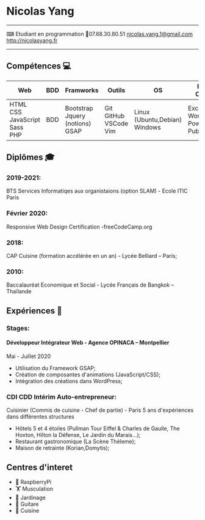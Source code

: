 # Nicolas Yang

---

&#x2328;  Etudiant en programmation
&#x1F4F1;07.68.30.80.51
nicolas.yang.1@gmail.com
http://nicolasyang.fr

---

## Compétences &#128187;

| Web                                           | BDD | Framworks                             | Outils                        |    OS                               |  Pack Office   | Langue    |
| --------------------------------------------- | --- | ------------------------------------- | ----------------------------- | --------------------------------- | --- | --- |
| HTML <br> CSS<br> JavaScript<br> Sass<br> PHP | BDD | Bootstrap<br>Jquery (notions)<br>GSAP | Git<br>GitHub<br>VSCode<br>Vim | Linux (Ubuntu,Debian)<br>Windows|   Excel<br>Word<br>PowerPoint<br>Publisher  | Anglais - Niveau B1    |



## Diplômes &#127891;
### 2019-2021:
BTS Services Informatiqes aux organistaions (option SLAM) - Ecole
ITIC Paris
### Février 2020:
Responsive Web Design Certification -freeCodeCamp.org
### 2018:
CAP Cuisine (formation accélérée en un an) - Lycée Belliard – Paris;
### 2010:
Baccalauréat Economique et Social - Lycée Français de Bangkok –
Thaïlande

## Expériences &#128188;
### Stages:
#### Développeur Intégrateur Web - Agence OPINACA – Montpellier
Mai - Juillet 2020
- Utilisation du Framework GSAP;
- Création de composantes d'animations (JavaScript/CSS);
- Intégration des créations dans WordPress;

### CDI CDD Intérim Auto-entrepreneur:
Cuisinier (Commis de cuisine - Chef de partie) - Paris
5 ans d'expériences dans différentes structures
- Hôtels 5 et 4 étoiles (Pullman Tour Eiffel & Charles de
Gaulle, The Hoxton, Hilton la Défense, Le Jardin du Marais...);
- Restaurant gastronomique (La Scène Thèleme);
- Maison de retrainte (Korian,Domytis);

## Centres d'interet 
- &#127827; RaspberryPi
- &#127947; Musculation
- &#128144; Jardinage
- &#127928; Guitare
- &#127859; Cuisine
